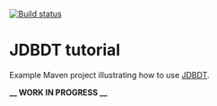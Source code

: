 [![Build status](https://api.travis-ci.org/edrdo/jdbdt-tutorial.png?branch=master)](https://travis-ci.org/edrdo/jdbdt-tutorial)

# JDBDT tutorial

Example Maven project illustrating how to use [JDBDT](http://github.com/edrdo/jdbdt).

**__ WORK IN PROGRESS __**
